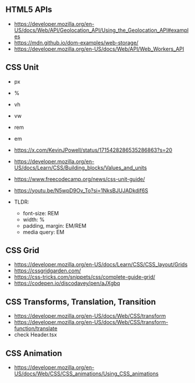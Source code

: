 ## HTML5 APIs

- https://developer.mozilla.org/en-US/docs/Web/API/Geolocation_API/Using_the_Geolocation_API#examples
- https://mdn.github.io/dom-examples/web-storage/
- https://developer.mozilla.org/en-US/docs/Web/API/Web_Workers_API

## CSS Unit

- px
- %
- vh
- vw
- rem
- em

- https://x.com/KevinJPowell/status/1715428286535286863?s=20
- https://developer.mozilla.org/en-US/docs/Learn/CSS/Building_blocks/Values_and_units
- https://www.freecodecamp.org/news/css-unit-guide/
- https://youtu.be/N5wpD9Ov_To?si=1NksBJUJADkdjf6S

- TLDR:
  - font-size: REM
  - width: %
  - padding, margin: EM/REM
  - media query: EM

## CSS Grid

- https://developer.mozilla.org/en-US/docs/Learn/CSS/CSS_layout/Grids
- https://cssgridgarden.com/
- https://css-tricks.com/snippets/css/complete-guide-grid/
- https://codepen.io/discodavey/pen/aJXgbq

## CSS Transforms, Translation, Transition

- https://developer.mozilla.org/en-US/docs/Web/CSS/transform
- https://developer.mozilla.org/en-US/docs/Web/CSS/transform-function/translate
- check Header.tsx

## CSS Animation

- https://developer.mozilla.org/en-US/docs/Web/CSS/CSS_animations/Using_CSS_animations
